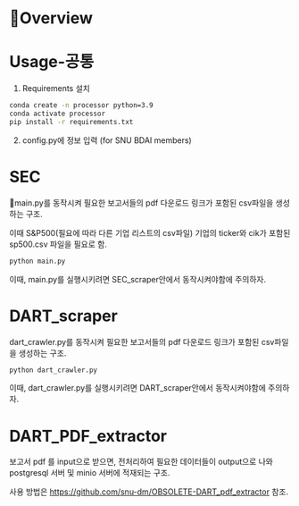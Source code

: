 # Overview

# Usage-공통
1. Requirements 설치
```bash
conda create -n processor python=3.9
conda activate processor
pip install -r requirements.txt
```

2. config.py에 정보 입력 (for SNU BDAI members)

# SEC
main.py를 동작시켜 필요한 보고서들의 pdf 다운로드 링크가 포함된 csv파일을 생성하는 구조.

이때 S&P500(필요에 따라 다른 기업 리스트의 csv파일) 기업의 ticker와 cik가 포함된 sp500.csv 파일을 필요로 함.

```bash
python main.py
```

이때, main.py를 실행시키려면 SEC_scraper안에서 동작시켜야함에 주의하자.

# DART_scraper
dart_crawler.py를 동작시켜 필요한 보고서들의 pdf 다운로드 링크가 포함된 csv파일을 생성하는 구조.

```bash
python dart_crawler.py
```

이때, dart_crawler.py를 실행시키려면 DART_scraper안에서 동작시켜야함에 주의하자.

# DART_PDF_extractor
보고서 pdf 를 input으로 받으면, 전처리하여 필요한 데이터들이 output으로 나와 postgresql 서버 및 minio 서버에 적재되는 구조.

사용 방법은
<https://github.com/snu-dm/OBSOLETE-DART_pdf_extractor> 참조.
